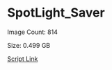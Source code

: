 # SpotLight_Saver

Image Count: 814

Size: 0.499 GB

[Script Link](https://github.com/liuyal/Archive/blob/master/Python/Utilities/Miscellaneous/spotlight_saver.py)